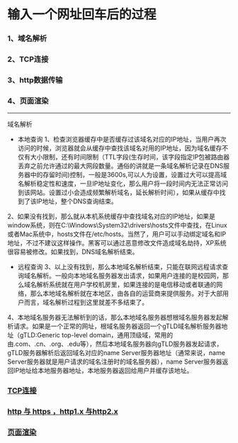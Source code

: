 # 输入一个网址回车后的过程

### 1、域名解析
### 2、TCP连接
### 3、http数据传输
### 4、页面渲染

----

域名解析

- 本地查询
1、检查浏览器缓存中是否缓存过该域名对应的IP地址，当用户再次访问的时候，浏览器就会从缓存中查找该域名对用的IP地址，因为域名缓存不仅有大小限制，还有时间限制（TTL字段(生存时间，该字段指定IP包被路由器丢弃之前允许通过的最大网段数量。通俗的讲就是一条域名解析记录在DNS服务器中的存留时间)控制，一般是3600s,可以人为设置，设置过大可以提高域名解析稳定性和速度，一旦IP地址变化，那么用户将一段时间内无法正常访问到该网站。设置过小会造成频繁解析域名，延长解析时间），如果从缓存中找到了该IP地址，整个DNS查询结束。

2、如果没有找到，那么就从本机系统缓存中查找域名对应的IP地址，如果是window系统，则在C:\Windows\System32\drivers\hosts文件中查找，在Linux或者Mac系统中，hosts文件在/etc/hosts。当然了，用户可以手动绑定域名和IP地址，不过不建议这样操作。黑客可以通过恶意修改文件造成域名劫持，XP系统很容易被修改。如果找到，DNS域名解析结束。

- 远程查询
3、以上没有找到，那么本地域名解析结束，只能在联网远程请求查询域名解析。一般向本地域名服务器发出请求，如果用户连接的是校园网，那么域名解析系统就在用户学校机房里，如果连接的是电信移动或者联通的网络，那么本地域名解析就在本地区，由各自的运营商来提供服务。对于大部用户而言，域名解析过程到这里就差不多结束了。

4、本地域名服务器无法解析到的话，那么本地域名服务器想根域名服务器发起解析请求。如果是一个正常的网址，根域名服务器返回一个gTLD域名解析服务器地址（gTLD:Generic top-level domain，通用顶级域，常用的由.com、.cn、.org、.edu等），然后本地域名服务器向gTLD服务器发起请求，gTLD服务器解析后返回域名对应的name Server服务器地址（通常来说，name Server服务器就是用户请求的域名注册时的域名服务器），name Server服务器返回IP地址给本地服务器地址，本地服务器返回给用户并缓存该地址。


### [TCP连接](https://segmentfault.com/a/1190000014044351#articleHeader5)

### [http 与 https ，http1.x 与http2.x](https://blog.csdn.net/CrankZ/article/details/81239654)

### [页面渲染](https://www.cnblogs.com/andy4517/p/6404836.html)